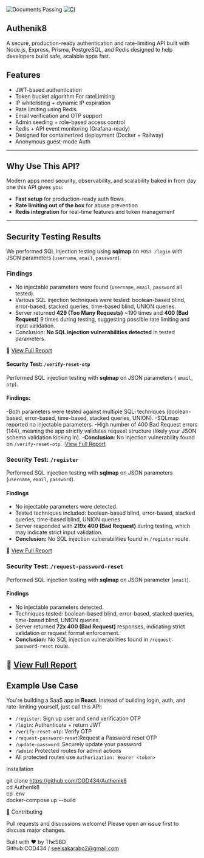 ![Documents Passing](https://img.shields.io/badge/documents-passing-brightgreen)  [![CI](https://github.com/COD434/Authenik8/actions/workflows/CI.yml/badge.svg?branch=main&event=push)](https://github.com/COD434/Authenik8/actions/workflows/CI.yml)
 ## Authenik8

A secure, production-ready authentication and rate-limiting API built with Node.js, Express, Prisma, PostgreSQL, and Redis designed to help developers build safe, scalable apps fast.



## Features

- JWT-based authentication
- Token bucket algorithm For rateLimiting
- IP whitelisting + dynamic IP expiration
- Rate limiting using Redis
- Email verification and OTP support
- Admin seeding + role-based access control
- Redis + API event monitoring (Grafana-ready)
- Designed for containerized deployment (Docker + Railway)
- Anonymous guest-mode Auth

---

 ## Why Use This API?

Modern apps need security, observability, and scalability baked in from day one  this API gives you:

- **Fast setup** for production-ready auth flows
- **Rate limiting out of the box** for abuse prevention
- **Redis integration** for real-time features and token management

---
## Security Testing Results

We performed SQL injection testing using **sqlmap** on `POST /login` with JSON parameters (`username`, `email`, `password`).

### Findings
- No injectable parameters were found (`username`, `email`, `password` all tested).
- Various SQL injection techniques were tested: boolean-based blind, error-based, stacked queries, time-based blind, UNION queries.
- Server returned **429 (Too Many Requests)** ~190 times and **400 (Bad Request)** 9 times during testing, suggesting possible rate limiting and input validation.
- Conclusion: **No SQL injection vulnerabilities detected** in tested parameters.

📄 [View Full Report](./sqlmap-results.pdf)

#### Security Test: `/verify-reset-otp`

Performed SQL injection testing with **sqlmap** on JSON parameters ( `email`, `otp`).

#### Findings:
-Both parameters were tested against multiple SQLi techniques (boolean-based, error-based, time-based, stacked queries, UNION).
-SQLmap reported no injectable parameters.
-High number of 400 Bad Request errors (144), meaning the app strictly validates request structure (likely your JSON schema validation kicking in).
-**Conclusion**: No injection vulnerability found on `/verify-reset-otp`.
:[View Full Report](./verify-reset-otp)

### Security Test: `/register`

Performed SQL injection testing with **sqlmap** on JSON parameters (`username`, `email`, `password`).

#### Findings
- No injectable parameters were detected.
- Tested techniques included: boolean-based blind, error-based, stacked queries, time-based blind, UNION queries.
- Server responded with **219x 400 (Bad Request)** during testing, which may indicate strict input validation.
- **Conclusion:** No SQL injection vulnerabilities found in `/register` route.

📄 [View Full Report](./sqlmap-register-results.pdf)

### Security Test: `/request-password-reset`

Performed SQL injection testing with **sqlmap** on JSON parameter (`email`).

#### Findings
- No injectable parameters detected.
- Techniques tested: boolean-based blind, error-based, stacked queries, time-based blind, UNION queries.
- Server returned **72x 400 (Bad Request)** responses, indicating strict validation or request format enforcement.
- **Conclusion:** No SQL injection vulnerabilities found in `/request-password-reset` route.

📄 [View Full Report](./sqlmap-request-password-reset-results.pdf)
 ---

## Example Use Case

You're building a SaaS app in **React**. Instead of building login, auth, and rate-limiting yourself, just call this API:

- `/register`: Sign up user and send verification OTP  
- `/login`: Authenticate + return JWT
- `/verify-reset-otp`: Verify OTP 
- `/request-password-reset`:Request a Password reset OTP 
- `/update-password`: Securely update your password 
- `/admin`: Protected routes for admin actions  
- All protected routes use `Authorization: Bearer <token>`

Installation

git clone https://github.com/COD434/Authenik8 <br>
cd Authenik8<br>
cp .env<br>
docker-compose up --build

🤝 Contributing

Pull requests and discussions welcome! Please open an issue first to discuss major changes.

Built with ❤️ by TheSBD<br>
Github:COD434 / seeisakarabo2@gmail.com
